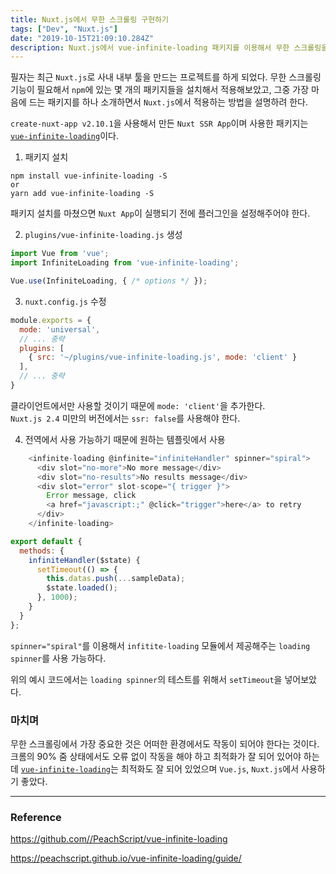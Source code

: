 ```yaml
---
title: Nuxt.js에서 무한 스크롤링 구현하기
tags: ["Dev", "Nuxt.js"]
date: "2019-10-15T21:09:10.284Z"
description: Nuxt.js에서 vue-infinite-loading 패키지를 이용해서 무한 스크롤링을 구현해봅니다.
---
```


필자는 최근 `Nuxt.js`로 사내 내부 툴을 만드는 프로젝트를 하게 되었다. 무한 스크롤링 기능이 필요해서 `npm`에 있는 몇 개의 패키지들을 설치해서 적용해보았고, 그중 가장 마음에 드는 패키지를 하나 소개하면서 `Nuxt.js`에서 적용하는 방법을 설명하려 한다.

`create-nuxt-app v2.10.1`을 사용해서 만든 `Nuxt SSR App`이며 사용한 패키지는 [`vue-infinite-loading`](https://github.com//PeachScript/vue-infinite-loading)이다.

1. 패키지 설치

```
npm install vue-infinite-loading -S
or
yarn add vue-infinite-loading -S
```

패키지 설치를 마쳤으면 `Nuxt App`이 실행되기 전에 플러그인을 설정해주어야 한다.

2. `plugins/vue-infinite-loading.js` 생성

```javascript
import Vue from 'vue';
import InfiniteLoading from 'vue-infinite-loading';

Vue.use(InfiniteLoading, { /* options */ });
```

3. `nuxt.config.js` 수정

```javascript
module.exports = {
  mode: 'universal',
  // ... 중략
  plugins: [
    { src: '~/plugins/vue-infinite-loading.js', mode: 'client' }
  ],
  // ... 중략
}
```

클라이언트에서만 사용할 것이기 때문에 `mode: 'client'`을 추가한다.\
`Nuxt.js 2.4` 미만의 버전에서는 `ssr: false`를 사용해야 한다.

4. 전역에서 사용 가능하기 때문에 원하는 템플릿에서 사용

```javascript
    <infinite-loading @infinite="infiniteHandler" spinner="spiral">
      <div slot="no-more">No more message</div>
      <div slot="no-results">No results message</div>
      <div slot="error" slot-scope="{ trigger }">
        Error message, click
        <a href="javascript:;" @click="trigger">here</a> to retry
      </div>
    </infinite-loading>
```

```javascript
export default {
  methods: {
    infiniteHandler($state) {
      setTimeout(() => {
        this.datas.push(...sampleData);
        $state.loaded();
      }, 1000);
    }
  }
};
```

`spinner="spiral"`를 이용해서 `infitite-loading` 모듈에서 제공해주는 `loading spinner`를 사용 가능하다.

위의 예시 코드에서는 `loading spinner`의 테스트를 위해서 `setTimeout`을 넣어보았다.

### 마치며

무한 스크롤링에서 가장 중요한 것은 어떠한 환경에서도 작동이 되어야 한다는 것이다. 크롬의 90% 줌 상태에서도 오류 없이 작동을 해야 하고 최적화가 잘 되어 있어야 하는데 [`vue-infinite-loading`](https://github.com//PeachScript/vue-infinite-loading)는 최적화도 잘 되어 있었으며 `Vue.js`, `Nuxt.js`에서 사용하기 좋았다. 

---
### Reference

https://github.com//PeachScript/vue-infinite-loading

https://peachscript.github.io/vue-infinite-loading/guide/
